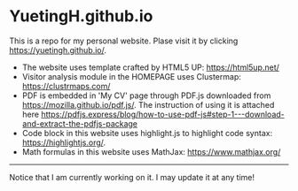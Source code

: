 # YuetingH.github.io
This is a repo for my personal website. 
Plase visit it by clicking https://yuetingh.github.io/.

- The website uses template crafted by HTML5 UP: https://html5up.net/
- Visitor analysis module in the HOMEPAGE uses Clustermap: https://clustrmaps.com/
- PDF is embedded in 'My CV' page through PDF.js downloaded from https://mozilla.github.io/pdf.js/. The instruction of using it is attached here https://pdfjs.express/blog/how-to-use-pdf-js#step-1---download-and-extract-the-pdfjs-package
- Code block in this website uses highlight.js to highlight code syntax: https://highlightjs.org/.
- Math formulas in this website uses MathJax: https://www.mathjax.org/

---

Notice that I am currently working on it. I may update it at any time!
